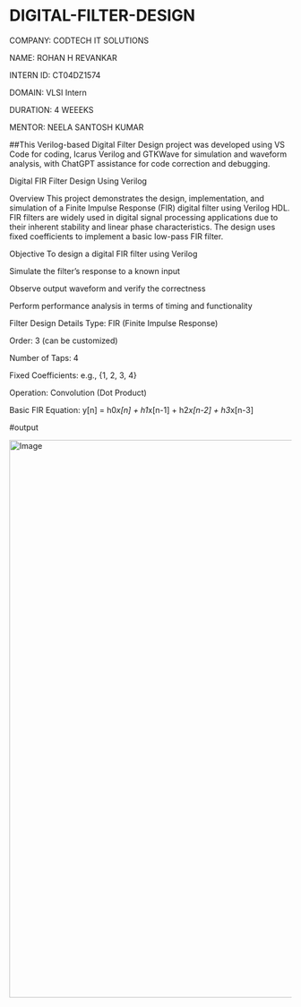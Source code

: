 # DIGITAL-FILTER-DESIGN

COMPANY: CODTECH IT SOLUTIONS

NAME: ROHAN H REVANKAR

INTERN ID: CT04DZ1574

DOMAIN: VLSI Intern

DURATION: 4 WEEEKS

MENTOR: NEELA SANTOSH KUMAR

##This Verilog-based Digital Filter Design project was developed using VS Code for coding, Icarus Verilog and GTKWave for simulation and waveform analysis, with ChatGPT assistance for code correction and debugging.

Digital FIR Filter Design Using Verilog

Overview
This project demonstrates the design, implementation, and simulation of a Finite Impulse Response (FIR) digital filter using Verilog HDL. FIR filters are widely used in digital signal processing applications due to their inherent stability and linear phase characteristics. The design uses fixed coefficients to implement a basic low-pass FIR filter.

Objective
To design a digital FIR filter using Verilog

Simulate the filter’s response to a known input

Observe output waveform and verify the correctness

Perform performance analysis in terms of timing and functionality

Filter Design Details
Type: FIR (Finite Impulse Response)

Order: 3 (can be customized)

Number of Taps: 4

Fixed Coefficients: e.g., {1, 2, 3, 4}

Operation: Convolution (Dot Product)

Basic FIR Equation:
y[n] = h0*x[n] + h1*x[n-1] + h2*x[n-2] + h3*x[n-3]

#output

<img width="1920" height="996" alt="Image" src="https://github.com/user-attachments/assets/c96cf331-7da2-4026-96a8-3b379e5bcb79" />
